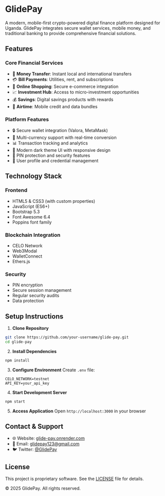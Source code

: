 # GlidePay

A modern, mobile-first crypto-powered digital finance platform designed for Uganda. GlidePay integrates secure wallet services, mobile money, and traditional banking to provide comprehensive financial solutions.

## Features

### Core Financial Services
- 💸 **Money Transfer**: Instant local and international transfers
- 💳 **Bill Payments**: Utilities, rent, and subscriptions
- 🛒 **Online Shopping**: Secure e-commerce integration
- 📈 **Investment Hub**: Access to micro-investment opportunities
- 💰 **Savings**: Digital savings products with rewards
- 📱 **Airtime**: Mobile credit and data bundles

### Platform Features
- 🔒 Secure wallet integration (Valora, MetaMask)
- 💱 Multi-currency support with real-time conversion
- 📊 Transaction tracking and analytics
- 🌙 Modern dark theme UI with responsive design
- 🔐 PIN protection and security features
- 👥 User profile and credential management

## Technology Stack

### Frontend
- HTML5 & CSS3 (with custom properties)
- JavaScript (ES6+)
- Bootstrap 5.3
- Font Awesome 6.4
- Poppins font family

### Blockchain Integration
- CELO Network
- Web3Modal
- WalletConnect
- Ethers.js

### Security
- PIN encryption
- Secure session management
- Regular security audits
- Data protection

## Setup Instructions

1. **Clone Repository**
```bash
git clone https://github.com/your-username/glide-pay.git
cd glide-pay
```

2. **Install Dependencies**
```bash
npm install
```

3. **Configure Environment**
Create `.env` file:
```env
CELO_NETWORK=testnet
API_KEY=your_api_key
```

4. **Start Development Server**
```bash
npm start
```

5. **Access Application**
Open `http://localhost:3000` in your browser

## Contact & Support

- 🌐 Website: [glide-pay.onrender.com](https://glide-pay.onrender.com)
- 📧 Email: glidepay123@gmail.com
- 🐦 Twitter: [@GlidePay](https://twitter.com/GlidePay)

## License

This project is proprietary software. See the [LICENSE](LICENSE) file for details.

© 2025 GlidePay. All rights reserved. 